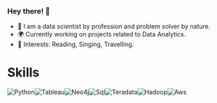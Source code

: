 ### Hey there! 👋

- 🔭 I am a data scientist by profession and problem solver by nature.
- 🌍 Currently working on projects related to Data Analytics.
- 💜 Interests: Reading, Singing, Travelling.

# Skills

<div style='display: flex;'>
  <img alt="Python" src="https://img.shields.io/badge/python-%2314354C.svg?style=for-the-badge&logo=python&logoColor=white" />
  <img alt="Tableau" src="https://img.shields.io/badge/Tableau-E97627?style=for-the-badge&logo=Tableau&logoColor=white" />
  <img alt="Neo4j" src="https://img.shields.io/badge/Neo4j-018bff?style=for-the-badge&logo=neo4j&logoColor=white" />
  <img alt="Sql" src="https://img.shields.io/badge/MySQL-005C84?style=for-the-badge&logo=mysql&logoColor=white" />
  <img alt="Teradata" src="https://img.shields.io/badge/Teradata-F37440?style=for-the-badge&logo=teradata&logoColor=white" />
  <img alt="Hadoop" src="https://img.shields.io/badge/Apache%20Hadoop-66CCFF.svg?style=for-the-badge&logo=Apache-Hadoop&logoColor=black" />
  <img alt="Aws" src="https://img.shields.io/badge/Amazon%20AWS-232F3E.svg?style=for-the-badge&logo=Amazon-AWS&logoColor=white" />
</div>
